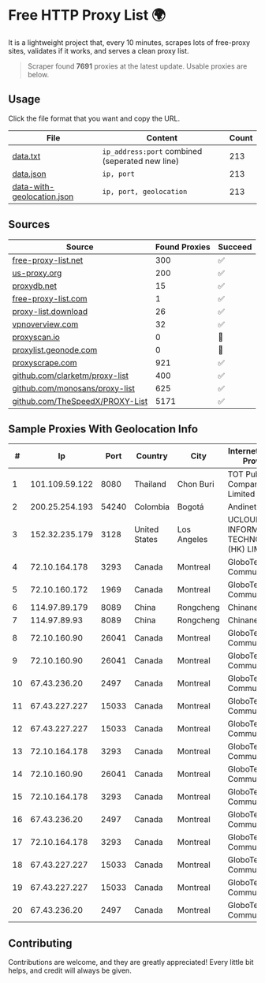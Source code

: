 
# Free HTTP Proxy List 🌍

It is a lightweight project that, every 10 minutes, scrapes lots of free-proxy sites, validates if it works, and serves a clean proxy list.


> Scraper found **7691** proxies at the latest update. Usable proxies are below.

## Usage

Click the file format that you want and copy the URL.


|File|Content|Count|
|----|-------|-----|
|[data.txt](https://raw.githubusercontent.com/themiralay/Proxy-List-World/master/data.txt)|`ip_address:port` combined (seperated new line)|213|
|[data.json](https://raw.githubusercontent.com/themiralay/Proxy-List-World/master/data.json)|`ip, port`|213|
|[data-with-geolocation.json](https://raw.githubusercontent.com/themiralay/Proxy-List-World/master/data-with-geolocation.json)|`ip, port, geolocation`|213|

## Sources

|Source|Found Proxies|Succeed|
|------|-------------|-------|
|[free-proxy-list.net](https://free-proxy-list.net)|300|✅|
|[us-proxy.org](https://www.us-proxy.org)|200|✅|
|[proxydb.net](http://proxydb.net)|15|✅|
|[free-proxy-list.com](https://free-proxy-list.com/?page=&port=&type%5B%5D=http&type%5B%5D=https&up_time=0&search=Search)|1|✅|
|[proxy-list.download](https://www.proxy-list.download/HTTP)|26|✅|
|[vpnoverview.com](https://vpnoverview.com/privacy/anonymous-browsing/free-proxy-servers)|32|✅|
|[proxyscan.io](https://www.proxyscan.io)|0|🚫|
|[proxylist.geonode.com](https://proxylist.geonode.com/api/proxy-list?limit=300&page=1&sort_by=lastChecked&sort_type=desc&protocols=http,https)|0|🚫|
|[proxyscrape.com](https://api.proxyscrape.com/v2/?request=displayproxies&protocol=http&timeout=10000&country=all&ssl=all&anonymity=all)|921|✅|
|[github.com/clarketm/proxy-list](https://raw.githubusercontent.com/clarketm/proxy-list/master/proxy-list-raw.txt)|400|✅|
|[github.com/monosans/proxy-list](https://raw.githubusercontent.com/monosans/proxy-list/main/proxies/http.txt)|625|✅|
|[github.com/TheSpeedX/PROXY-List](https://raw.githubusercontent.com/TheSpeedX/PROXY-List/master/http.txt)|5171|✅|


## Sample Proxies With Geolocation Info

|#|Ip|Port|Country|City|Internet Service Provider|
|-|--|----|-------|----|-------------------------|
|1|101.109.59.122|8080|Thailand|Chon Buri|TOT Public Company Limited|
|2|200.25.254.193|54240|Colombia|Bogotá|Andinet ON Line|
|3|152.32.235.179|3128|United States|Los Angeles|UCLOUD INFORMATION TECHNOLOGY (HK) LIMITED|
|4|72.10.164.178|3293|Canada|Montreal|GloboTech Communications|
|5|72.10.160.172|1969|Canada|Montreal|GloboTech Communications|
|6|114.97.89.179|8089|China|Rongcheng|Chinanet|
|7|114.97.89.93|8089|China|Rongcheng|Chinanet|
|8|72.10.160.90|26041|Canada|Montreal|GloboTech Communications|
|9|72.10.160.90|26041|Canada|Montreal|GloboTech Communications|
|10|67.43.236.20|2497|Canada|Montreal|GloboTech Communications|
|11|67.43.227.227|15033|Canada|Montreal|GloboTech Communications|
|12|67.43.227.227|15033|Canada|Montreal|GloboTech Communications|
|13|72.10.164.178|3293|Canada|Montreal|GloboTech Communications|
|14|72.10.160.90|26041|Canada|Montreal|GloboTech Communications|
|15|72.10.164.178|3293|Canada|Montreal|GloboTech Communications|
|16|67.43.236.20|2497|Canada|Montreal|GloboTech Communications|
|17|72.10.164.178|3293|Canada|Montreal|GloboTech Communications|
|18|67.43.227.227|15033|Canada|Montreal|GloboTech Communications|
|19|67.43.227.227|15033|Canada|Montreal|GloboTech Communications|
|20|67.43.236.20|2497|Canada|Montreal|GloboTech Communications|



## Contributing

Contributions are welcome, and they are greatly appreciated! Every
little bit helps, and credit will always be given.

